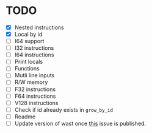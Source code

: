 # TODO

- [x] Nested instructions
- [x] Local by id
- [ ] I64 support
- [ ] I32 instructions
- [ ] I64 instructions
- [ ] Print locals
- [ ] Functions
- [ ] Mutli line inputs
- [ ] R/W memory
- [ ] F32 instructions
- [ ] F64 instructions
- [ ] V128 instructions
- [ ] Check if id already exists in `grow_by_id`
- [ ] Readme
- [ ] Update version of wast once [this](https://github.com/bytecodealliance/wasm-tools/issues/1156) issue is published.
